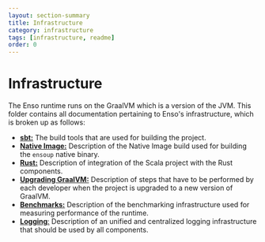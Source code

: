 ```yaml
---
layout: section-summary
title: Infrastructure
category: infrastructure
tags: [infrastructure, readme]
order: 0
---
```


# Infrastructure

The Enso runtime runs on the GraalVM which is a version of the JVM. This folder
contains all documentation pertaining to Enso's infrastructure, which is broken
up as follows:

- [**sbt:**](sbt.md) The build tools that are used for building the project.
- [**Native Image:**](native-image.md) Description of the Native Image build
  used for building the `ensoup` native binary.
- [**Rust:**](rust.md) Description of integration of the Scala project with the
  Rust components.
- [**Upgrading GraalVM:**](upgrading-graalvm.md) Description of steps that have
  to be performed by each developer when the project is upgraded to a new
  version of GraalVM.
- [**Benchmarks:**](benchmarks.md) Description of the benchmarking
  infrastructure used for measuring performance of the runtime.
- [**Logging**:](logging.md) Description of an unified and centralized logging
  infrastructure that should be used by all components.
